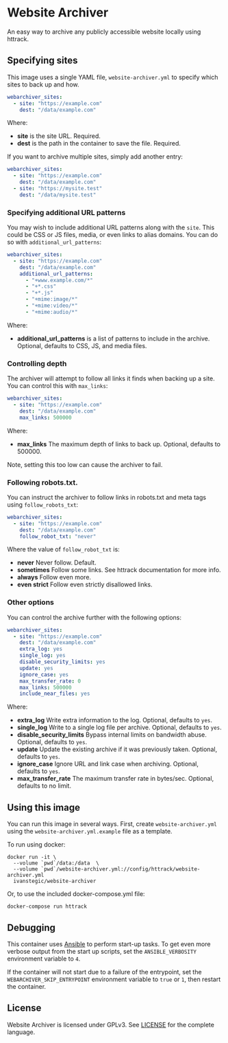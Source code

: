 # Website Archiver
An easy way to archive any publicly accessible website locally using httrack.

## Specifying sites

This image uses a single YAML file, `website-archiver.yml` to specify which sites to back up and how.

```yaml
webarchiver_sites:
  - site: "https://example.com"
    dest: "/data/example.com"
```

Where:
* **site** is the site URL. Required.
* **dest** is the path in the container to save the file. Required.

If you want to archive multiple sites, simply add another entry:

```yaml
webarchiver_sites:
  - site: "https://example.com"
    dest: "/data/example.com"
  - site: "https://mysite.test"
    dest: "/data/mysite.test"

```

### Specifying additional URL patterns

You may wish to include additional URL patterns along with the `site`. This could be CSS or JS files, media, or even links to alias domains. You can do so with `additional_url_patterns`:

```yaml
webarchiver_sites:
  - site: "https://example.com"
    dest: "/data/example.com"
    additional_url_patterns:
      - "+www.example.com/*"
      - "+*.css"
      - "+*.js"
      - "+mime:image/*"
      - "+mime:video/*"
      - "+mime:audio/*"
```

Where:

* **additional_url_patterns** is a list of patterns to include in the archive. Optional, defaults to CSS, JS, and media files.

### Controlling depth

The archiver will attempt to follow all links it finds when backing up a site. You can control this with `max_links`:

```yaml
webarchiver_sites:
  - site: "https://example.com"
    dest: "/data/example.com"
    max_links: 500000
```

Where:

* **max_links** The maximum depth of links to back up. Optional, defaults to 500000.

Note, setting this too low can cause the archiver to fail.

### Following robots.txt.

You can instruct the archiver to follow links in robots.txt and meta tags using `follow_robots_txt`:

```yaml
webarchiver_sites:
  - site: "https://example.com"
    dest: "/data/example.com"
    follow_robot_txt: "never"
```

Where the value of `follow_robot_txt` is:
* **never** Never follow. Default.
* **sometimes** Follow some links. See httrack documentation for more info.
* **always** Follow even more.
* **even strict** Follow even strictly disallowed links.

### Other options

You can control the archive further with the following options:

```yaml
webarchiver_sites:
  - site: "https://example.com"
    dest: "/data/example.com"
    extra_log: yes
    single_log: yes
    disable_security_limits: yes
    update: yes
    ignore_case: yes
    max_transfer_rate: 0
    max_links: 500000
    include_near_files: yes
```

Where:

* **extra_log** Write extra information to the log. Optional, defaults to `yes`.
* **single_log** Write to a single log file per archive. Optional, defaults to `yes`.
* **disable_security_limits** Bypass internal limits on bandwidth abuse. Optional, defaults to `yes`.
* **update** Update the existing archive if it was previously taken. Optional, defaults to `yes`.
* **ignore_case** Ignore URL and link case when archiving. Optional, defaults to `yes`.
* **max_transfer_rate** The maximum transfer rate in bytes/sec. Optional, defaults to no limit.

## Using this image

You can run this image in several ways. First, create `website-archiver.yml` using the `website-archiver.yml.example` file as a template.

To run using docker:

```shell
docker run -it \
  --volume `pwd`/data:/data  \
  --volume `pwd`/website-archiver.yml://config/httrack/website-archiver.yml
  ivanstegic/website-archiver
```

Or, to use the included docker-compose.yml file:

```shell
docker-compose run httrack
```

## Debugging

This container uses [Ansible](https://www.ansible.com/) to perform start-up tasks. To get even more verbose output from the start up scripts, set the `ANSIBLE_VERBOSITY` environment variable to `4`.

If the container will not start due to a failure of the entrypoint, set the `WEBARCHIVER_SKIP_ENTRYPOINT` environment variable to `true` or `1`, then restart the container.

## License

Website Archiver is licensed under GPLv3. See [LICENSE](https://github.com/ivanstegic/website-archiver/blob/main/LICENSE) for the complete language.
